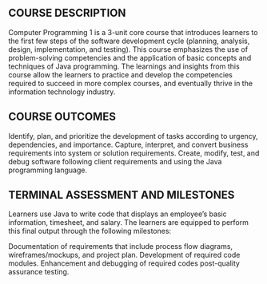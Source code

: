 ## COURSE DESCRIPTION

Computer Programming 1 is a 3-unit core course that introduces learners to the first few steps of the software development cycle (planning, analysis, design, implementation, and testing). This course emphasizes the use of problem-solving competencies and the application of basic concepts and techniques of Java programming.  The learnings and insights from this course allow the learners to practice and develop the competencies required to succeed in more complex courses, and eventually thrive in the information technology industry.


## COURSE OUTCOMES

Identify, plan, and prioritize the development of tasks according to urgency, dependencies, and importance.
Capture, interpret, and convert business requirements into system or solution requirements.
Create, modify, test, and debug software following client requirements and using the Java programming language.

## TERMINAL ASSESSMENT AND MILESTONES

Learners use Java to write code that displays an employee’s basic information, timesheet, and salary. The learners are equipped to perform this final output through the following milestones:

Documentation of requirements that include process flow diagrams, wireframes/mockups, and project plan.
Development of required code modules.
Enhancement and debugging of required codes post-quality assurance testing.
